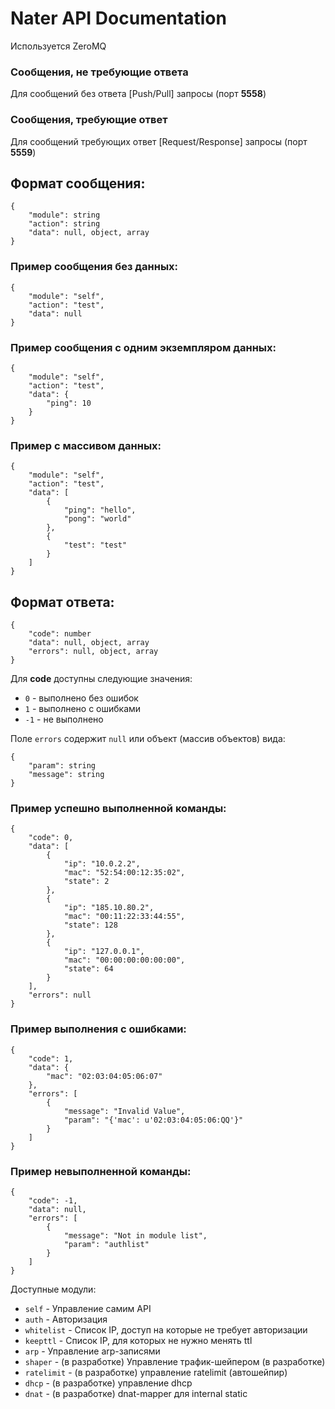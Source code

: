 # Nater API Documentation

Используется ZeroMQ  

### Сообщения, не требующие ответа

Для сообщений без ответа [Push/Pull] запросы (порт **5558**)  

### Сообщения, требующие ответ

Для сообщений требующих ответ [Request/Response] запросы (порт **5559**)

## Формат сообщения:

    {
        "module": string
        "action": string
        "data": null, object, array
    }

### Пример сообщения без данных:

    {
        "module": "self",
        "action": "test",
        "data": null
    }

### Пример сообщения с одним экземпляром данных:

    {
        "module": "self",
        "action": "test",
        "data": {
            "ping": 10
        }
    }

### Пример с массивом данных:

    {
        "module": "self",
        "action": "test",
        "data": [
            {
                "ping": "hello",
                "pong": "world"
            },
            {
                "test": "test"
            }
        ]
    }

## Формат ответа:

    {
        "code": number
        "data": null, object, array 
        "errors": null, object, array
    }

Для **code** доступны следующие значения:
- `0` - выполнено без ошибок 
- `1` - выполнено с ошибками
- `-1` - не выполнено

Поле `errors` содержит `null` или объект (массив объектов) вида: 

    {
        "param": string
        "message": string
    }

### Пример успешно выполненной команды:

    {
        "code": 0, 
        "data": [
            {
                "ip": "10.0.2.2", 
                "mac": "52:54:00:12:35:02", 
                "state": 2
            }, 
            {
                "ip": "185.10.80.2", 
                "mac": "00:11:22:33:44:55", 
                "state": 128
            }, 
            {
                "ip": "127.0.0.1", 
                "mac": "00:00:00:00:00:00", 
                "state": 64
            }
        ], 
        "errors": null
    }

### Пример выполнения с ошибками:

    {
        "code": 1, 
        "data": {
            "mac": "02:03:04:05:06:07"
        }, 
        "errors": [
            {
                "message": "Invalid Value", 
                "param": "{'mac': u'02:03:04:05:06:QQ'}"
            }
        ]
    }

### Пример невыполненной команды:

    {
        "code": -1, 
        "data": null, 
        "errors": [
            {
                "message": "Not in module list", 
                "param": "authlist"
            }
        ]
    }

Доступные модули:

* `self` - Управление самим API
* `auth` - Авторизация
* `whitelist` - Список IP, доступ на которые не требует авторизации
* `keepttl` - Список IP, для которых не нужно менять ttl
* `arp` - Управление arp-записями
* `shaper` - (в разработке) Управление трафик-шейпером (в разработке)
* `ratelimit` - (в разработке) управление ratelimit (автошейпир)
* `dhcp` - (в разработке) управление dhcp
* `dnat` - (в разработке) dnat-mapper для internal static
